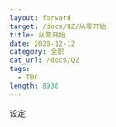 ```yaml
---
layout: forward
target: /docs/QZ/从零开始
title: 从零开始
date: 2020-12-12
category: 全职
cat_url: /docs/QZ
tags: 
  - TBC
length: 8930
---
```


设定
